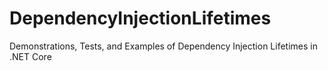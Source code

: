 # DependencyInjectionLifetimes
Demonstrations, Tests, and Examples of Dependency Injection Lifetimes in .NET Core
